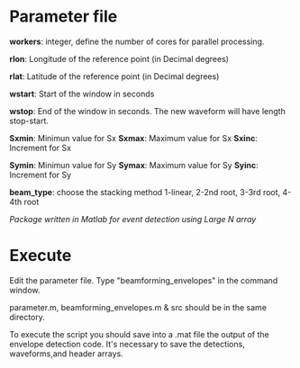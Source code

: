 # Parameter file

**workers**: integer, define the number of cores for parallel processing.                 

**rlon**: Longitude of the reference point (in Decimal degrees)

**rlat**: Latitude of the reference point (in Decimal degrees)

**wstart**: Start of the window in seconds

**wstop**: End of the window in seconds. The new waveform will have length stop-start. 

**Sxmin**: Minimun value for Sx
**Sxmax**: Maximum value for Sx
**Sxinc**: Increment for Sx

**Symin**: Minimun value for Sy
**Symax**: Maximum value for Sy
**Syinc**: Increment for Sy

**beam_type**: choose the stacking method 1-linear, 2-2nd root, 3-3rd root, 4-4th root

*Package written in Matlab for event detection using Large N array*

# Execute

Edit the parameter file. Type "beamforming_envelopes" in the command window. 

parameter.m, beamforming_envelopes.m & src should be in the same directory. 

To execute the script you should save into a .mat file the output of the envelope detection code. It's necessary to save the detections, waveforms,and header arrays.
